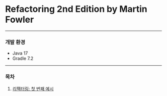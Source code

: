 # Refactoring 2nd Edition by Martin Fowler

---

### 개발 환경

* Java 17
* Gradle 7.2

---

### 목차

1. [리팩터링: 첫 번째 예시](docs/ch01.md)